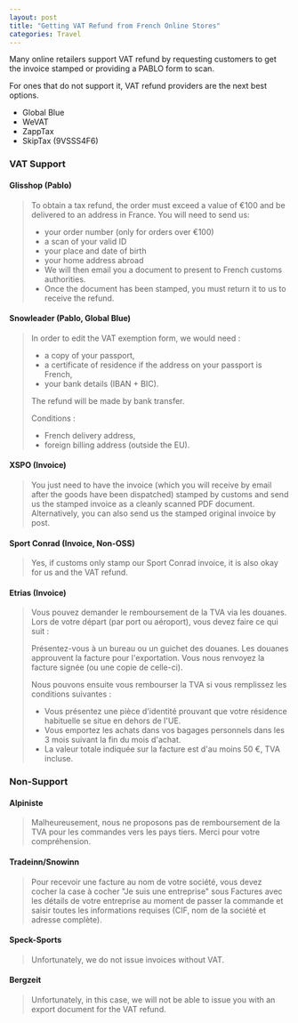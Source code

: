 ```yaml
---
layout: post
title: "Getting VAT Refund from French Online Stores"
categories: Travel
---
```


Many online retailers support VAT refund by requesting customers to get the invoice stamped or providing a PABLO form to scan.

For ones that do not support it, VAT refund providers are the next best options.
- Global Blue
- WeVAT
- ZappTax
- SkipTax (9VSSS4F6)

### VAT Support

#### Glisshop (Pablo)
> To obtain a tax refund, the order must exceed a value of €100 and be delivered to an address in France. 
> You will need to send us: 
> 
> - your order number (only for orders over €100) 
> - a scan of your valid ID 
> - your place and date of birth 
> - your home address abroad 
> - We will then email you a document to present to French customs authorities. 
> - Once the document has been stamped, you must return it to us to receive the refund. 


#### Snowleader (Pablo, Global Blue)
> In order to edit the VAT exemption form, we would need :
> - a copy of your passport,
> - a certificate of residence if the address on your passport is French,
> - your bank details (IBAN + BIC).
> 
> The refund will be made by bank transfer. 
> 
> Conditions : 
> - French delivery address,
> - foreign billing address (outside the EU).

#### XSPO (Invoice)
> You just need to have the invoice (which you will receive by email after the goods have been dispatched) stamped by customs and send us the stamped invoice as a cleanly scanned PDF document. Alternatively, you can also send us the stamped original invoice by post.

#### Sport Conrad (Invoice, Non-OSS)
> Yes, if customs only stamp our Sport Conrad invoice, it is also okay for us and the VAT refund. 

#### Etrias (Invoice)
> Vous pouvez demander le remboursement de la TVA via les douanes. Lors de votre départ (par port ou aéroport), vous devez faire ce qui suit :
>
> Présentez-vous à un bureau ou un guichet des douanes. Les douanes approuvent la facture pour l'exportation. Vous nous renvoyez la facture signée (ou une copie de celle-ci).
>
> Nous pouvons ensuite vous rembourser la TVA si vous remplissez les conditions suivantes :
> - Vous présentez une pièce d'identité prouvant que votre résidence habituelle se situe en dehors de l'UE.
> - Vous emportez les achats dans vos bagages personnels dans les 3 mois suivant la fin du mois d'achat.
> - La valeur totale indiquée sur la facture est d'au moins 50 €, TVA incluse.

### Non-Support

#### Alpiniste
> Malheureusement, nous ne proposons pas de remboursement de la TVA pour les commandes vers les pays tiers. Merci pour votre compréhension.

#### Tradeinn/Snowinn
> Pour recevoir une facture au nom de votre société, vous devez cocher la case à cocher "Je suis une entreprise" sous Factures avec les détails de votre entreprise au moment de passer la commande et saisir toutes les informations requises (CIF, nom de la société et adresse complète). 

#### Speck-Sports
> Unfortunately, we do not issue invoices without VAT.

#### Bergzeit
> Unfortunately, in this case, we will not be able to issue you with an export document for the VAT refund.

